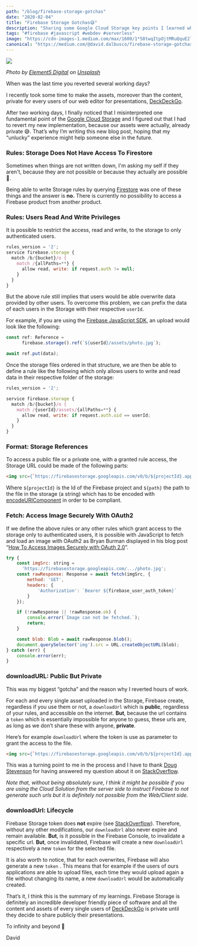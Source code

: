 ```yaml
---
path: "/blog/firebase-storage-gotchas"
date: "2020-02-04"
title: "Firebase Storage Gotchas😅"
description: "Sharing some Google Cloud Storage key points I learned while implementing private assets and reverting two days ofwork."
tags: "#firebase #javascript #webdev #serverless"
image: "https://cdn-images-1.medium.com/max/1600/1*58twqItpOjtMRuQquE2l5w.jpeg"
canonical: "https://medium.com/@david.dalbusco/firebase-storage-gotchas-63a7cfef7677"
---
```


![](https://cdn-images-1.medium.com/max/1600/1*58twqItpOjtMRuQquE2l5w.jpeg)

*Photo by [Element5 Digital](https://unsplash.com/@element5digital?utm_source=unsplash&utm_medium=referral&utm_content=creditCopyText) on [Unsplash](https://unsplash.com/?utm_source=unsplash&utm_medium=referral&utm_content=creditCopyText)*

When was the last time you reverted several working days?

I recently took some time to make the assets, moreover than the content, private for every users  of our web editor for presentations, [DeckDeckGo](https://deckdeckgo.com).

After two working days, I finally noticed that I misinterpreted one fundamental point of the [Google Cloud Storage](https://firebase.google.com/docs/storage) and I figured out that I had to revert my new implementation, because our assets were actually, already private 😅. That’s why I’m writing this new blog post, hoping that my “unlucky” experience might help someone else in the future.

### Rules: Storage Does Not Have Access To Firestore

Sometimes when things are not written down, I'm asking my self if they aren't, because they are not possible or because they actually are possible 🤔.

Being able to write Storage rules by querying [Firestore](https://firebase.google.com/docs/firestore) was one of these things and the answer is **no.** There is currently no possibility to access a Firebase product from another product.

### Rules: Users Read And Write Privileges

It is possible to restrict the access, read and write, to the storage to only authenticated users.

```javascript
rules_version = '2';
service firebase.storage {
  match /b/{bucket}/o {
    match /{allPaths=**} {
      allow read, write: if request.auth != null;
    }
  }
}
```

But the above rule still implies that users would be able overwrite data provided by other users. To overcome this problem, we can prefix the data of each users in the Storage with their respective `userId`.

For example, if you are using the [Firebase JavaScript SDK](https://github.com/firebase/firebase-js-sdk), an upload would look like the following:

```javascript
const ref: Reference =
      firebase.storage().ref(`${userId}/assets/photo.jpg`);

await ref.put(data);
```

Once the storage files ordered in that structure, we are then be able to define a rule like the following which only allows users to write and read data in their respective folder of the storage:

```javascript
rules_version = '2';

service firebase.storage {
  match /b/{bucket}/o {
    match /{userId}/assets/{allPaths=**} {
      allow read, write: if request.auth.uid == userId;
    }
  }
}
```

### Format: Storage References

To access a public file or a private one, with a granted rule access, the Storage URL could be made of the following parts:

```html
<img src={`https://firebasestorage.googleapis.com/v0/b/${projectId}.appspot.com/o/${encodeURIComponent(path)}?alt=media`}/>
```

Where `${projectId}` is the Id of the Firebase project and `${path}` the path to the file in the storage (a string) which has to be encoded with [encodeURIComponent](https://developer.mozilla.org/en-US/docs/Web/JavaScript/Reference/Global_Objects/encodeURIComponent) in order to be compliant.

### Fetch: Access Image Securely With OAuth2

If we define the above rules or any other rules which grant access to the storage only to authenticated users, it is possible with JavaScript to fetch and load an image with OAuth2 as Bryan Burman displayed in his blog post “[How To Access Images Securely with OAuth 2.0](https://www.twelve21.io/how-to-access-images-securely-with-oauth-2-0/)”.

```javascript
try {
    const imgSrc: string = 
      'https://firebasestorage.googleapis.com/.../photo.jpg';
    const rawResponse: Response = await fetch(imgSrc, {
        method: 'GET',
        headers: {
            'Authorization': `Bearer ${firebase_user_auth_token}`
        }
    });

    if (!rawResponse || !rawResponse.ok) {
        console.error(`Image can not be fetched.`);
        return;
    }

    const blob: Blob = await rawResponse.blob();
    document.querySelector('img').src = URL.createObjectURL(blob);
} catch (err) {
    console.error(err);
}
```

### downloadURL: Public But Private

This was my biggest “gotcha” and the reason why I reverted hours of work.

For each and every single asset uploaded in the Storage, Firebase create, regardless if you use them or not, a `downloadUrl` which is **public**, regardless of your rules, and accessible on the internet. **But**, because the url contains a `token` which is essentially impossible for anyone to guess, these urls are, as long as we don’t share these with anyone, **private**.

Here’s for example `downloadUrl` where the token is use as parameter to grant the access to the file.

```html
<img src={`https://firebasestorage.googleapis.com/v0/b/${projectId}.appspot.com/o/${path}?alt=media&token=4733325a-78ff-444d-a67c-01fd8ab30fe`}/>
```

This was a turning point to me in the process and I have to thank [Doug Stevenson](https://twitter.com/CodingDoug) for having answered my question about it on [StackOverflow](https://stackoverflow.com/questions/59782590/firebase-storage-never-fully-private).

*Note that, without being absolutely sure, I think it might be possible if you are using the Cloud Solution from the server side to instruct Firebase to not generate such urls but it is definitely not possible from the Web/Client side.*

### downloadUrl: Lifecycle

Firebase Storage token does **not** expire (see [StackOverflow](https://stackoverflow.com/a/42598354)). Therefore, without any other modifications, our `downloadUrl` also never expire and remain available. **But**, is it possible in the Firebase Console, to invalidate a specific url. **But**, once invalidated, Firebase will create a new `downloadUrl` respectively a new `token` for the selected file.

It is also worth to notice, that for each overwrites, Firebase will also generate a new `token` . This means that for example if the users of ours applications are able to upload files, each time they would upload again a file without changing its name, a new `downloadUrl` would be automatically created.

That’s it, I think this is the summary of my learnings. Firebase Storage is definitely an incredible developer friendly piece of software and all the content and assets of every single users of [DeckDeckGo](https://deckdeckgo.com) is private until they decide to share publicly their presentations.

To infinity and beyond 🚀

David

